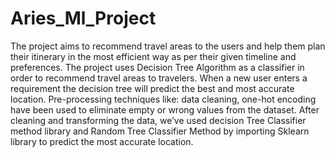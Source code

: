 # Aries_Ml_Project

The project aims to recommend travel areas to the users and help them plan their itinerary in the most efficient way as per their given timeline and preferences. 
The project uses Decision Tree Algorithm as a classifier in order to recommend travel areas to travelers. When a new user enters a requirement the decision tree will predict the best and most accurate location. 
Pre-processing techniques like: data cleaning, one-hot encoding have been used to eliminate empty or wrong values from the dataset.
 After cleaning  and transforming the data, we’ve used decision Tree Classifier method library and Random Tree Classifier Method by importing Sklearn library  to predict the most accurate location.
